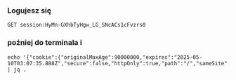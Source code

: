 
### Logujesz się
```
GET session:HyMn-GXhbTyHgw_LG_SNcACs1cFvzrs0
```
### poźniej do terminala i
```
echo '{"cookie":{"originalMaxAge":90000000,"expires":"2025-05-10T03:07:35.888Z","secure":false,"httpOnly":true,"path":"/","sameSite":"lax"},"userId":77,"role":"root","username":"white_rose","hasDocumentsEnabled":true}' | jq .
```